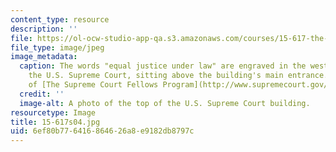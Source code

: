 ```yaml
---
content_type: resource
description: ''
file: https://ol-ocw-studio-app-qa.s3.amazonaws.com/courses/15-617-the-law-of-corporate-finance-and-financial-markets-spring-2004/6ef80b776416864626a8e9182db8797c_15-617s04.jpg
file_type: image/jpeg
image_metadata:
  caption: The words "equal justice under law" are engraved in the west pediment of
    the U.S. Supreme Court, sitting above the building's main entrance. (Image courtesy
    of [The Supreme Court Fellows Program](http://www.supremecourt.gov/fellows/default.aspx).)
  credit: ''
  image-alt: A photo of the top of the U.S. Supreme Court building.
resourcetype: Image
title: 15-617s04.jpg
uid: 6ef80b77-6416-8646-26a8-e9182db8797c
---
```

